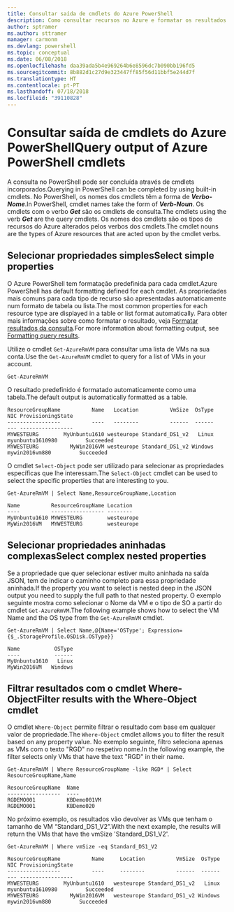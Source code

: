 ```yaml
---
title: Consultar saída de cmdlets do Azure PowerShell
description: Como consultar recursos no Azure e formatar os resultados.
author: sptramer
ms.author: sttramer
manager: carmonm
ms.devlang: powershell
ms.topic: conceptual
ms.date: 06/08/2018
ms.openlocfilehash: daa39ada5b4e969264b6e8596dc7b090bb196fd5
ms.sourcegitcommit: 8b882d1c27d9e323447ff85f56d11bbf5e244d7f
ms.translationtype: HT
ms.contentlocale: pt-PT
ms.lasthandoff: 07/18/2018
ms.locfileid: "39110828"
---
```

# <a name="query-output-of-azure-powershell-cmdlets"></a><span data-ttu-id="d4d0d-103">Consultar saída de cmdlets do Azure PowerShell</span><span class="sxs-lookup"><span data-stu-id="d4d0d-103">Query output of Azure PowerShell cmdlets</span></span>

<span data-ttu-id="d4d0d-104">A consulta no PowerShell pode ser concluída através de cmdlets incorporados.</span><span class="sxs-lookup"><span data-stu-id="d4d0d-104">Querying in PowerShell can be completed by using built-in cmdlets.</span></span> <span data-ttu-id="d4d0d-105">No PowerShell, os nomes dos cmdlets têm a forma de  **_Verbo-Nome_**.</span><span class="sxs-lookup"><span data-stu-id="d4d0d-105">In PowerShell, cmdlet names take the form of **_Verb-Noun_**.</span></span> <span data-ttu-id="d4d0d-106">Os cmdlets com o verbo **_Get_** são os cmdlets de consulta.</span><span class="sxs-lookup"><span data-stu-id="d4d0d-106">The cmdlets using the verb **_Get_** are the query cmdlets.</span></span> <span data-ttu-id="d4d0d-107">Os nomes dos cmdlets são os tipos de recursos do Azure alterados pelos verbos dos cmdlets.</span><span class="sxs-lookup"><span data-stu-id="d4d0d-107">The cmdlet nouns are the types of Azure resources that are acted upon by the cmdlet verbs.</span></span>

## <a name="select-simple-properties"></a><span data-ttu-id="d4d0d-108">Selecionar propriedades simples</span><span class="sxs-lookup"><span data-stu-id="d4d0d-108">Select simple properties</span></span>

<span data-ttu-id="d4d0d-109">O Azure PowerShell tem formatação predefinida para cada cmdlet.</span><span class="sxs-lookup"><span data-stu-id="d4d0d-109">Azure PowerShell has default formatting defined for each cmdlet.</span></span> <span data-ttu-id="d4d0d-110">As propriedades mais comuns para cada tipo de recurso são apresentadas automaticamente num formato de tabela ou lista.</span><span class="sxs-lookup"><span data-stu-id="d4d0d-110">The most common properties for each resource type are displayed in a table or list format automatically.</span></span> <span data-ttu-id="d4d0d-111">Para obter mais informações sobre como formatar o resultado, veja [Formatar resultados da consulta](formatting-output.md).</span><span class="sxs-lookup"><span data-stu-id="d4d0d-111">For more information about formatting output, see [Formatting query results](formatting-output.md).</span></span>

<span data-ttu-id="d4d0d-112">Utilize o cmdlet `Get-AzureRmVM` para consultar uma lista de VMs na sua conta.</span><span class="sxs-lookup"><span data-stu-id="d4d0d-112">Use the `Get-AzureRmVM` cmdlet to query for a list of VMs in your account.</span></span>

```azurepowershell-interactive
Get-AzureRmVM
```

<span data-ttu-id="d4d0d-113">O resultado predefinido é formatado automaticamente como uma tabela.</span><span class="sxs-lookup"><span data-stu-id="d4d0d-113">The default output is automatically formatted as a table.</span></span>

```output
ResourceGroupName          Name   Location          VmSize  OsType              NIC ProvisioningState
-----------------          ----   --------          ------  ------              --- -----------------
MYWESTEURG        MyUnbuntu1610 westeurope Standard_DS1_v2   Linux myunbuntu1610980         Succeeded
MYWESTEURG          MyWin2016VM westeurope Standard_DS1_v2 Windows   mywin2016vm880         Succeeded
```

<span data-ttu-id="d4d0d-114">O cmdlet `Select-Object` pode ser utilizado para selecionar as propriedades específicas que lhe interessam.</span><span class="sxs-lookup"><span data-stu-id="d4d0d-114">The `Select-Object` cmdlet can be used to select the specific properties that are interesting to you.</span></span>

```azurepowershell-interactive
Get-AzureRmVM | Select Name,ResourceGroupName,Location
```

```output
Name          ResourceGroupName Location
----          ----------------- --------
MyUnbuntu1610 MYWESTEURG        westeurope
MyWin2016VM   MYWESTEURG        westeurope
```

## <a name="select-complex-nested-properties"></a><span data-ttu-id="d4d0d-115">Selecionar propriedades aninhadas complexas</span><span class="sxs-lookup"><span data-stu-id="d4d0d-115">Select complex nested properties</span></span>

<span data-ttu-id="d4d0d-116">Se a propriedade que quer selecionar estiver muito aninhada na saída JSON, tem de indicar o caminho completo para essa propriedade aninhada.</span><span class="sxs-lookup"><span data-stu-id="d4d0d-116">If the property you want to select is nested deep in the JSON output you need to supply the full path to that nested property.</span></span> <span data-ttu-id="d4d0d-117">O exemplo seguinte mostra como selecionar o Nome da VM e o tipo de SO a partir do cmdlet `Get-AzureRmVM`.</span><span class="sxs-lookup"><span data-stu-id="d4d0d-117">The following example shows how to select the VM Name and the OS type from the `Get-AzureRmVM` cmdlet.</span></span>

```azurepowershell-interactive
Get-AzureRmVM | Select Name,@{Name='OSType'; Expression={$_.StorageProfile.OSDisk.OSType}}
```

```output
Name           OSType
----           ------
MyUnbuntu1610   Linux
MyWin2016VM   Windows
```

## <a name="filter-results-with-the-where-object-cmdlet"></a><span data-ttu-id="d4d0d-118">Filtrar resultados com o cmdlet Where-Object</span><span class="sxs-lookup"><span data-stu-id="d4d0d-118">Filter results with the Where-Object cmdlet</span></span>

<span data-ttu-id="d4d0d-119">O cmdlet `Where-Object` permite filtrar o resultado com base em qualquer valor de propriedade.</span><span class="sxs-lookup"><span data-stu-id="d4d0d-119">The `Where-Object` cmdlet allows you to filter the result based on any property value.</span></span> <span data-ttu-id="d4d0d-120">No exemplo seguinte, filtro seleciona apenas as VMs com o texto "RGD" no respetivo nome.</span><span class="sxs-lookup"><span data-stu-id="d4d0d-120">In the following example, the filter selects only VMs that have the text "RGD" in their name.</span></span>

```azurepowershell-interactive
Get-AzureRmVM | Where ResourceGroupName -like RGD* | Select ResourceGroupName,Name
```

```output
ResourceGroupName  Name
-----------------  ----
RGDEMO001          KBDemo001VM
RGDEMO001          KBDemo020
```

<span data-ttu-id="d4d0d-121">No próximo exemplo, os resultados vão devolver as VMs que tenham o tamanho de VM “Standard_DS1_V2”.</span><span class="sxs-lookup"><span data-stu-id="d4d0d-121">With the next example, the results will return the VMs that have the vmSize 'Standard_DS1_V2'.</span></span>

```azurepowershell-interactive
Get-AzureRmVM | Where vmSize -eq Standard_DS1_V2
```

```output
ResourceGroupName          Name     Location          VmSize  OsType              NIC ProvisioningState
-----------------          ----     --------          ------  ------              --- -----------------
MYWESTEURG        MyUnbuntu1610   westeurope Standard_DS1_v2   Linux myunbuntu1610980         Succeeded
MYWESTEURG          MyWin2016VM   westeurope Standard_DS1_v2 Windows   mywin2016vm880         Succeeded
```